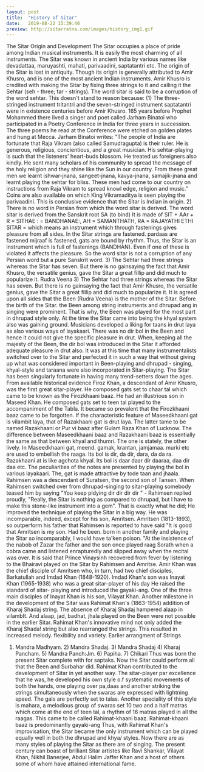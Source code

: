 ```yaml
---
layout: post
title:  "History of Sitar"
date:   2019-08-22 15:39:40
preview: http://sitarratna.com/images/history_img1.gif
---
```


<!--![Picture 1](http://sitarratna.com/images/history_img1.gif/800x600?auto=yes)-->

The Sitar Origin and Development
The Sitar occupies a place of pride among Indian musical instruments. It is easily the most charming of all instruments. The Sitar was known in ancient India by various names like devadattaa, maruyashti, mahati, parivaadini, saptatantri etc.
The origin of the Sitar is lost in antiquity. Though its origin is generally attributed to Amir Khusro, and is one of the most ancient Indian instruments. Amir Khusro is credited with making the Sitar by fixing three strings to it and calling it the Sehtar (seh - three; tar - strings). The word sitar is said to be a corruption of the word sehtar. This doesn't stand to reason because:
(1) The three-stringed instrument tritantri and the seven-stringed instrument saptatantri were in existence centuries before Amir Khusro. 165 years before Prophet Mohammed there lived a singer and poet called Jarham Binatoi who participated in a Poetry Conference in India for three years in succession. The three poems he read at the Conference were etched on golden plates and hung at Mecca. Jarham Binatoi writes: "The people of India are fortunate that Raja Vikram (also called Samudragupta) is their ruler. He is generous, religious, concientious, and a great musician. His sehtar-playing is such that the listeners' heart-buds blossom. He treated us foreigners also kindly. He sent many scholars of his community to spread the message of the holy religion and they shine like the Sun in our country. From these great men we learnt ishwar-jnana, sangeet-jnana, kavya-jnana, samajik-jnana and learnt playing the sehtar for bliss. These men had come to our country on instructions from Raja Vikram to spread knowl edge, religion and music." Coins are also available on which King Vikramaditya is seen playing the parivaadini. This is conclusive evidence that the Sitar is Indian in origin.
2) There is no word in Persian from which the word sitar is derived. The word sitar is derived from the Sanskrit root SA (to bind) It is made of SIT + AAr + R = SITHAE : = BANDHANAE:, AH = SAMANTHATH, RA = RAJAYATHI ETHI SITAR = which means an instrument which through fastenings gives pleasure from all sides. In the Sitar strings are fastened. pardaas are fastened mijraaf is fastened,
gats are bound by rhythm. Thus, the Sitar is an instrument which is full of fastenings (BANDHAN). Even if one of these is violated it affects the pleasure. So the word sitar is not a corruption of any Persian word but a pure Sanskrit word. 3) The Sehtar had three strings whereas the Sitar has seven. But there is no gainsaying the fact that Amir Khusro, the versatile genius, gave the Sitar a great fillip and did much to popularize it.
Rudra Veena
3) The Sehtar had three strings whereas the Sitar has seven. But there is no gainsaying the fact that Amir Khusro, the versatile genius, gave the Sitar a great fillip and did much to popularize it.
It is agreed upon all sides that the Been (Rudra Veena) is the mother of the Sitar. Before the birth of the Sitar. the Been among string instruments and dhrupad ang in singing were prominent. That is why, the Been was played for the most part in dhrupad style only. At the time the Sitar came into being the khyal system also was gaining ground. Musicians developed a liking for taans in drut laya as also various ways of layakaari. There was no dir bol in the Been and hence it could not give the specific pleasure in drut. When, keeping all the majesty of the Been, the dir bol was introduced in the Sitar it afforded adequate pleasure in drut also. It was at this time that many instrumentalists switched over to the Sitar and perfected it in such a way that without giving up what was considered important in Been-playing and dhrupad - singing, khyal-style and taraana were also incorporated in Sitar-playing.
The Sitar has been singularly fortunate in having many trend-setters down the ages. From available historical evidence Firoz Khan, a descendant of Amir Khusro, was the first great sitar-player. He composed gats set to chaar tal which came to be known as the Firozkhaani baaz. He had an illustrious son in Maseed Khan. He composed gats set to teen tal played to the accompaniment of the Tabla. It became so prevalent that the Firozkhaani baaz came to be forgotten. If the characteristic feature of Maseedkhaani gat is vilambit laya, that of Razakhaani gat is drut laya. The latter tame to be named Razakhaani or Pur vi baaz after Gulam Raza Khan of Lucknow. The difference between Maseedkhaani baaz and Razakhaani baaz is essentially the same as that between khyal and thumri. The one is stately, the other lively. In Maseedkhaani gat, meend. gamak, krantan, jamjamaa. murki etc are used to embellish the raaga. Its bol is dir, da dir, dara, da da ra. Razakhaani at is like agchota khyal. Its bol is daar daar dir daaraa, daa dir daa etc. The peculiarities of the notes are presented by playing the bol in various layakaari. The, gat is made attractive by tode taan and jhaala. Rahimsen was a descendant of Suratsen, the second son of Tansen. When Rahimsen switched over from dhrupad-singing to sitar-playing somebody teased him by saying "You keep pldying dir dir dir dir " - Rahimsen replied proudly, "Really, the Sitar is nothing as compared to dhrupad, but I have to make this stone-like instrument into a gem". That is exactly what he did; He improved the technique of playing the Sitar in a big way. He was incomparable, indeed, except for his son, Amritsen. Amritsen (1813-1893), so outperform his father that Rahimsen is reported to have said "It is good that Amritsen is my son. Had he been. born in another family and playing the Sitar so incomparably, I would have ta'ken poison. "At the insistence of the nabob of Zazar the father and the son once played raag Sorath when a cobra came and listened enrapturedly and slipped away when the recital was over. It is said that Prince Vinaysinh recovered from fever by listening to the Bhairavi played on the Sitar by Rahimsen and Amritse. Amir Khan was the chief disciple of Amritsen who, in turn, had two chief disciples, Barkatullah and Imdad Khan (1848-1920). Imdad Khan's son was Inayat Khan (1965-1938) who was a great sitar-player of his day He raised the standard of sitar- playing and introduced the gayaki-ang. One of the three main disciples of Inayat Khan is his son, Vilayat Khan.
Another milestone in the development of the Sitar was Rahimat Khan's (1863-1954) addition of Kharaj Shadaj string. The absence of Kharaj Shadaj hampered alaap in vilambIt. And alaap, jad, badhat, jhala played on the Been were not possible in the earlier Sitar. Rahimat Khan's innovative mind not only added the Kharaj Shada! string but also rearranged the strings. This resulted in increased melody. flexibility and variety.
Earlier arrangment of Strings
1) Mandra Madhyam. 2) Mandra Shadaj. 3) Mandra Shadaj 4) Kharaj Pancham. 5) Mandra Panch:Jm. 6) Papiha. 7) Chikari
Thus was born the present Sitar complete with for saptaks. Now the Sitar could perform all that the Been and Surbahar did. Rahimat Khan contributed to the development of Sitar in yet another way. The sitar-player par excellence that he was, he developed his own style o.f systematic movements of both the hands, one playing over pa,daas and another striking the strings simultaneously when the swaras are expressed with lightning speed. The gals are perfectly set to talas. Another speciality of this style is mahara, a melodious group of swaras set 10 two and a half matras which come at the end of teen tal, a rhythm of 16 matras played in all the raagas. This came to be called Rahimat-khaani baaz. Rahimat-khaani baaz is predominantly gayaki-ang
Thus, with Rahimat Khan's improvisation, the Sitar became the only instrument which can be played equally well in both the dhrupad and khya/ styles. Now there are as many styles of playing the Sitar as there are of singing. The present century can boast of brilliant Sitar artistes like Ravi Shankar, Vilayat Khan, Nikhil Banerjee, Abdul Halim Jaffer Khan and a host of others some of whom have attained international fame.
